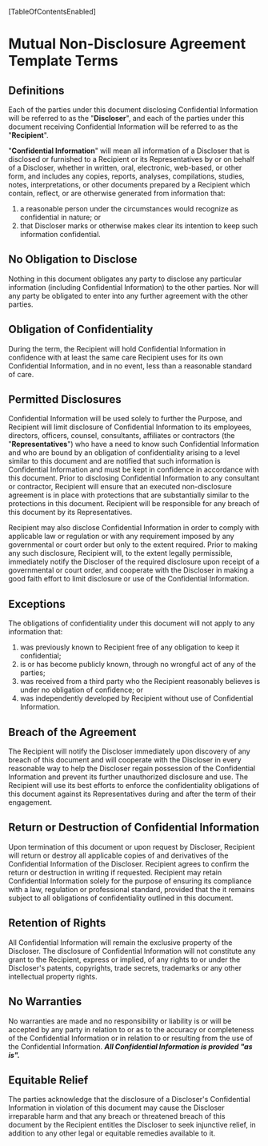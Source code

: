 [TableOfContentsEnabled]

# Mutual Non-Disclosure Agreement Template Terms

## Definitions

Each of the parties under this document disclosing Confidential Information will be referred to as the "**Discloser**", and each of the parties under this document receiving Confidential Information will be referred to as the "**Recipient**".

"**Confidential Information**" will mean all information of a Discloser that is disclosed or furnished to a Recipient or its Representatives by or on behalf of a Discloser, whether in written, oral, electronic, web-based, or other form, and includes any copies, reports, analyses, compilations, studies, notes, interpretations, or other documents prepared by a Recipient which contain, reflect, or are otherwise generated from information that:

1. a reasonable person under the circumstances would recognize as confidential in nature; or
2. that Discloser marks or otherwise makes clear its intention to keep such information confidential.

## No Obligation to Disclose

Nothing in this document obligates any party to disclose any particular information (including Confidential Information) to the other parties. Nor will any party be obligated to enter into any further agreement with the other parties.

## Obligation of Confidentiality

During the term, the Recipient will hold Confidential Information in confidence with at least the same care Recipient uses for its own Confidential Information, and in no event, less than a reasonable standard of care.

## Permitted Disclosures

Confidential Information will be used solely to further the Purpose, and Recipient will limit disclosure of Confidential Information to its employees, directors, officers, counsel, consultants, affiliates or contractors (the "**Representatives**") who have a need to know such Confidential Information and who are bound by an obligation of confidentiality arising to a level similar to this document and are notified that such information is Confidential Information and must be kept in confidence in accordance with this document.  Prior to disclosing Confidential Information to any consultant or contractor, Recipient will ensure that an executed non-disclosure agreement is in place with protections that are substantially similar to the protections in this document.  Recipient will be responsible for any breach of this document by its Representatives.

Recipient may also disclose Confidential Information in order to comply with applicable law or regulation or with any requirement imposed by any governmental or court order but only to the extent required.  Prior to making any such disclosure, Recipient will, to the extent legally permissible, immediately notify the Discloser of the required disclosure upon receipt of a governmental or court order, and cooperate with the Discloser in making a good faith effort to limit disclosure or use of the Confidential Information.

## Exceptions

The obligations of confidentiality under this document will not apply to any information that:

1. was previously known to Recipient free of any obligation to keep it confidential;
2. is or has become publicly known, through no wrongful act of any of the parties;
3. was received from a third party who the Recipient reasonably believes is under no obligation of confidence; or
4. was independently developed by Recipient without use of Confidential Information.

## Breach of the Agreement

The Recipient will notify the Discloser immediately upon discovery of any breach of this document and will cooperate with the Discloser in every reasonable way to help the Discloser regain possession of the Confidential Information and prevent its further unauthorized disclosure and use.  The Recipient will use its best efforts to enforce the confidentiality obligations of this document against its Representatives during and after the term of their engagement.

## Return or Destruction of Confidential Information

Upon termination of this document or upon request by Discloser, Recipient will return or destroy all applicable copies of and derivatives of the Confidential Information of the Discloser.  Recipient agrees to confirm the return or destruction in writing if requested.  Recipient may retain Confidential Information solely for the purpose of ensuring its compliance with a law, regulation or professional standard, provided that the it remains subject to all obligations of confidentiality outlined in this document.

## Retention of Rights

All Confidential Information will remain the exclusive property of the Discloser.  The disclosure of Confidential Information will not constitute any grant to the Recipient, express or implied, of any rights to or under the Discloser's patents, copyrights, trade secrets, trademarks or any other intellectual property rights.

## No Warranties

No warranties are made and no responsibility or liability is or will be accepted by any party in relation to or as to the accuracy or completeness of the Confidential Information or in relation to or resulting from the use of the Confidential Information.  ***All Confidential Information is provided "as is".***

## Equitable Relief

The parties acknowledge that the disclosure of a Discloser's Confidential Information in violation of this document may cause the Discloser irreparable harm and that any breach or threatened breach of this document by the Recipient entitles the Discloser to seek injunctive relief, in addition to any other legal or equitable remedies available to it.

